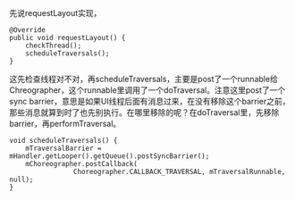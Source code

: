 先说requestLayout实现，

```
@Override
public void requestLayout() {
    checkThread();
    scheduleTraversals();
}
```

这先检查线程对不对，再scheduleTraversals，主要是post了一个runnable给Chreographer，这个runnable里调用了一个doTraversal。注意这里post了一个sync barrier，意思是如果UI线程后面有消息过来，在没有移除这个barrier之前，那些消息就算到时了也先别执行。在哪里移除的呢？在doTraversal里，先移除barrier，再performTraversal。

```
void scheduleTraversals() {
    mTraversalBarrier = mHandler.getLooper().getQueue().postSyncBarrier();
    mChoreographer.postCallback(
                Choreographer.CALLBACK_TRAVERSAL, mTraversalRunnable, null);
}
```

